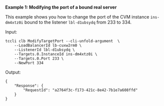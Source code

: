 **Example 1: Modifying the port of a bound real server**

This example shows you how to change the port of the CVM instance `ins-dm4xtz0i` bound to the listener `lbl-d1ubsydq` from 233 to 334.

Input: 

```
tccli clb ModifyTargetPort --cli-unfold-argument  \
    --LoadBalancerId lb-cuxw2rm0 \
    --ListenerId lbl-d1ubsydq \
    --Targets.0.InstanceId ins-dm4xtz0i \
    --Targets.0.Port 233 \
    --NewPort 334
```

Output: 
```
{
    "Response": {
        "RequestId": "a2764f3c-f173-421c-8e42-7b1e7a608ffd"
    }
}
```

